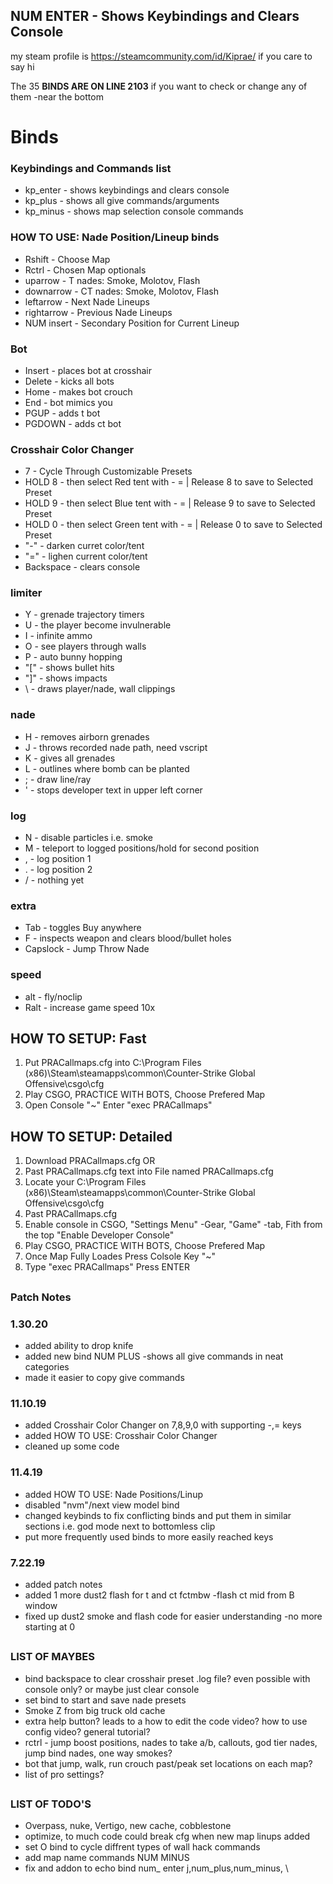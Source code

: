 ## <b>NUM ENTER - Shows Keybindings and Clears Console </b>
my steam profile is https://steamcommunity.com/id/Kiprae/ if you care to say hi

The 35 <b> BINDS ARE ON LINE 2103</b> if you want to check or change any of them -near the bottom

# Binds
### Keybindings and Commands list
- kp_enter	- shows keybindings and clears console
- kp_plus	- shows all give commands/arguments
- kp_minus	- shows map selection console commands

### HOW TO USE: Nade Position/Lineup binds
- Rshift     - Choose Map
- Rctrl      - Chosen Map optionals
- uparrow    - T nades: Smoke, Molotov, Flash
- downarrow  - CT nades: Smoke, Molotov, Flash
- leftarrow  - Next Nade Lineups
- rightarrow - Previous Nade Lineups
- NUM insert - Secondary Position for Current Lineup

### Bot
- Insert     - places bot at crosshair
- Delete     - kicks all bots
- Home	     - makes bot crouch
- End	     - bot mimics you
- PGUP	     - adds t bot
- PGDOWN     - adds ct bot

### Crosshair Color Changer
- 7		  - Cycle Through Customizable Presets
- HOLD 8	  - then select Red tent with -  = | Release 8 to save to Selected Preset
- HOLD 9	  - then select Blue tent with -  = | Release 9 to save to Selected Preset
- HOLD 0	  - then select Green tent with -  = | Release 0 to save to Selected Preset
- "-"		  - darken curret color/tent
- "="		  - lighen current color/tent
- Backspace	  - clears console

### limiter
- Y	     - grenade trajectory timers
- U	     - the player become invulnerable
- I 	     - infinite ammo
- O	     - see players through walls
- P	     - auto bunny hopping
- "["	     - shows bullet hits
- "]"	     - shows impacts
- \ 	     - draws player/nade, wall clippings

### nade
- H	     - removes airborn grenades
- J	     - throws recorded nade path, need vscript
- K	     - gives all grenades
- L	     - outlines where bomb can be planted
- ;	     - draw line/ray
- ' 	     - stops developer text in upper left corner

### log
- N	     - disable particles i.e. smoke
- M	     - teleport to logged positions/hold for second position
- ,	     - log position 1
- . 	     - log position 2
- /	     - nothing yet

### extra
- Tab	     - toggles Buy anywhere
- F	     - inspects weapon and clears blood/bullet holes
- Capslock   - Jump Throw Nade

### speed
- alt	     - fly/noclip
- Ralt	     - increase game speed 10x

##
## HOW TO SETUP: Fast
1. Put PRACallmaps.cfg into C:\Program Files (x86)\Steam\steamapps\common\Counter-Strike Global Offensive\csgo\cfg
2. Play CSGO, PRACTICE WITH BOTS, Choose Prefered Map
3. Open Console "~" Enter "exec PRACallmaps"

## HOW TO SETUP: Detailed
1. Download PRACallmaps.cfg
	OR
 1. Past PRACallmaps.cfg text into File named PRACallmaps.cfg
2. Locate your C:\Program Files (x86)\Steam\steamapps\common\Counter-Strike Global Offensive\csgo\cfg
3. Past PRACallmaps.cfg
4. Enable console in CSGO, "Settings Menu" -Gear, "Game" -tab, Fith from the top "Enable Developer Console"
5. Play CSGO, PRACTICE WITH BOTS, Choose Prefered Map
6. Once Map Fully Loades Press Colsole Key "~"
7. Type "exec PRACallmaps" Press ENTER

##
### Patch Notes

### 1.30.20
- added ability to drop knife
- added new bind NUM PLUS -shows all give commands in neat categories
- made it easier to copy give commands

### 11.10.19
- added Crosshair Color Changer on 7,8,9,0 with supporting -,= keys
- added  HOW TO USE: Crosshair Color Changer
- cleaned up some code

### 11.4.19
- added HOW TO USE: Nade Positions/Linup
- disabled "nvm"/next view model bind
- changed keybinds to fix conflicting binds and put them in similar sections i.e. god mode next to bottomless clip
- put more frequently used binds to more easily reached keys

### 7.22.19
- added patch notes
- added 1 more dust2 flash for t and ct fctmbw -flash ct mid from B window
- fixed up dust2 smoke and flash code for easier understanding -no more starting at 0

## 
### LIST OF MAYBES
- bind backspace to clear crosshair preset .log file? even possible with console only? or maybe just clear console
- set bind to start and save nade presets
- Smoke Z from big truck old cache
- extra help button? leads to a how to edit the code video?	 how to use config video?  general tutorial?
- rctrl - jump boost positions, nades to take a/b, callouts, god tier nades, jump bind nades, one way smokes?
- bot that jump, walk, run crouch past/peak set locations on each map?
- list of pro settings?
##
### LIST OF TODO'S
- Overpass, nuke, Vertigo, new cache, cobblestone
- optimize, to much code could break cfg when new map linups added
- set O bind to cycle diffrent types of wall hack commands 
- add map name commands NUM MINUS
- fix and addon to echo bind num_ enter j,num_plus,num_minus, \
